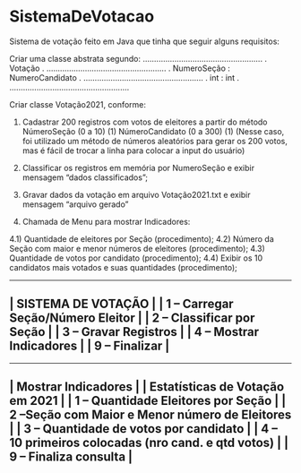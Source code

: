 # SistemaDeVotacao
Sistema de votação feito em Java que tinha que seguir alguns requisitos:

Criar uma classe abstrata segundo:
.....................................................
.	              	Votação               	         	.
.....................................................
.    NumeroSeção        :      NumeroCandidato      . 
.....................................................
.         int	          :           int             .
.....................................................


Criar classe Votação2021, conforme:

1)	Cadastrar 200 registros com votos de eleitores a partir do método  
    NúmeroSeção       (0 a 10)     (1)
    NúmeroCandidato (0 a 300) (1)
  	(Nesse caso, foi utilizado um método de números aleatórios para gerar os 200 votos, mas é fácil de trocar a linha para colocar a input do usuário)
             

3)	Classificar os registros em memória por NumeroSeção e exibir mensagem “dados classificados”;

4)	Gravar dados da votação em arquivo Votação2021.txt e exibir mensagem “arquivo gerado”

5)	Chamada de Menu para mostrar Indicadores:

4.1) Quantidade de eleitores por Seção (procedimento);
4.2) Número da Seção com maior e menor números de eleitores (procedimento);
4.3) Quantidade de votos por candidato (procedimento);
4.4) Exibir os 10 candidatos mais votados e suas quantidades (procedimento);


----------------------------------------------------------------
|     	SISTEMA DE VOTAÇÃO		                               	|
|      1 – Carregar Seção/Número Eleitor 	                    |
|      2 – Classificar por Seção      		                    |
|      3 – Gravar Registros                                	  |
|      4 – Mostrar Indicadores                                |
|      9 – Finalizar                                          |
----------------------------------------------------------------

-----------------------------------------------------------
|	    Mostrar Indicadores			                            |
|        Estatísticas de Votação em 2021		              |
| 1 – Quantidade Eleitores por Seção	                    |
| 2 –Seção com Maior e Menor número de Eleitores          |
| 3 – Quantidade de votos por candidato                   |
| 4 – 10 primeiros colocadas (nro cand. e qtd votos)      |
| 9 – Finaliza consulta	                		              |
-----------------------------------------------------------



